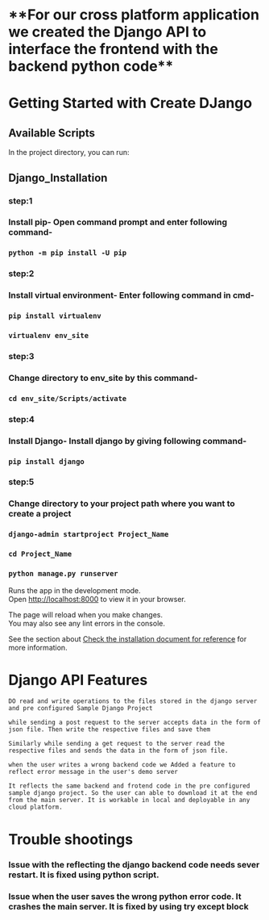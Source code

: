 <h1>**For our cross platform application we created the Django API to interface the frontend with the backend python code**</h2>

# Getting Started with Create DJango

## Available Scripts

In the project directory, you can run:
## Django_Installation

### **step:1**

### Install pip- Open command prompt and enter following command-
### `python -m pip install -U pip`

### **step:2**

### Install virtual environment- Enter following command in cmd-

### `pip install virtualenv`

### `virtualenv env_site`

### **step:3**

### Change directory to env_site by this command-

### `cd env_site/Scripts/activate`

### **step:4**
### Install Django- Install django by giving following command-

### `pip install django`

### **step:5**

### Change directory to your project path where you want to create a project

### `django-admin startproject Project_Name`

### `cd Project_Name`

### `python manage.py runserver`


Runs the app in the development mode.\
Open [http://localhost:8000](http://localhost:8000) to view it in your browser.

The page will reload when you make changes.\
You may also see any lint errors in the console.


See the section about [Check the installation document for reference](https://docs.djangoproject.com/en/4.0/intro/install/) for more information.


# Django API Features

`DO read and write operations to the files stored in the django server and pre configured Sample Django Project`

`while sending a post request to the server accepts data in the form of json file. Then write the respective files and save them`

`Similarly while sending a get request to the server read the respective files and sends the data in the form of json file.`

`when the user writes a wrong backend code we Added a feature to reflect error message in the user's demo server `

`It reflects the same backend and frotend code in the pre configured sample django project. So the user can able to download it at the end from the main server. It is workable in local and deployable in any cloud platform.` 


# Trouble shootings

### Issue with the reflecting the django backend code needs sever restart. It is fixed using python script.

### Issue when the user saves the wrong python error code. It crashes the main server. It is fixed by using try except block

